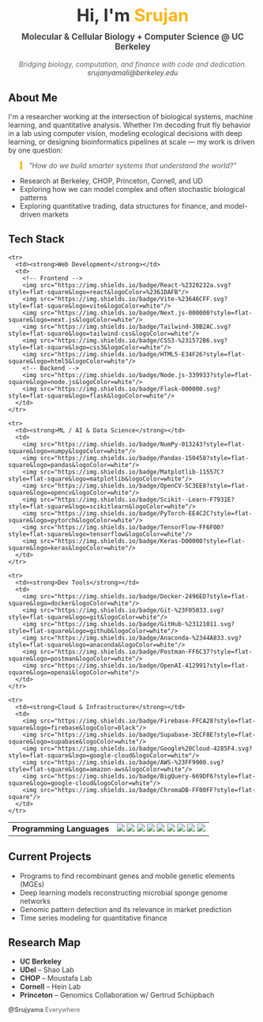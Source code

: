<h1 align="center" style="font-size: 2.5em; color:#333;">Hi, I'm <span style="color:#FDB515;">Srujan</span></h1>

<p align="center" style="font-size: 1.2em; margin-top: -10px; color: #444;">
  <strong>Molecular &amp; Cellular Biology + Computer Science @ UC Berkeley</strong><br/>
</p>

<p align="center" style="font-style: italic; color: #666; font-size: 1em;">
  Bridging biology, computation, and finance with code and dedication. <br/>
  <a href="mailto:srujanyamali@berkeley.edu" style="text-decoration: none; color: #444;">srujanyamali@berkeley.edu</a>
</p>

<h2>About Me</h2>
<p style="font-size: 1em; color: #333;">
  I'm a researcher working at the intersection of biological systems, machine learning, and quantitative analysis.
  Whether I’m decoding fruit fly behavior in a lab using computer vision, modeling ecological decisions with deep learning,
  or designing bioinformatics pipelines at scale — my work is driven by one question:
</p>

<blockquote style="font-style: italic; color: #555; border-left: 4px solid #FDB515; padding-left: 1em;">
  "How do we build smarter systems that understand the world?"
</blockquote>

<ul style="color:#333;">
  <li>Research at Berkeley, CHOP, Princeton, Cornell, and UD</li>
  <li>Exploring how we can model complex and often stochastic biological patterns</li>
  <li>Exploring quantitative trading, data structures for finance, and model-driven markets</li>
</ul>

<h2>Tech Stack </h2>

  <table>
    <tr>
      <td><strong>Programming Languages</strong></td>
      <td>
        <img src="https://img.shields.io/badge/C-%2300599C.svg?style=flat-square&logo=c&logoColor=white"/>
        <img src="https://img.shields.io/badge/C++-%2300599C.svg?style=flat-square&logo=c%2B%2B&logoColor=white"/>
        <img src="https://img.shields.io/badge/C%23-239120?style=flat-square&logo=c-sharp&logoColor=white"/>
        <img src="https://img.shields.io/badge/Java-%23ED8B00.svg?style=flat-square&logo=openjdk&logoColor=white"/>
        <img src="https://img.shields.io/badge/Python-3670A0?style=flat-square&logo=python&logoColor=ffdd54"/>
        <img src="https://img.shields.io/badge/LaTeX-%23008080.svg?style=flat-square&logo=latex&logoColor=white"/>
        <img src="https://img.shields.io/badge/JavaScript-%23323330.svg?style=flat-square&logo=javascript&logoColor=%23F7DF1E"/>
        <img src="https://img.shields.io/badge/TypeScript-3178C6.svg?style=flat-square&logo=typescript&logoColor=white"/>
        <img src="https://img.shields.io/badge/SQL-4479A1.svg?style=flat-square&logo=postgresql&logoColor=white"/>
      </td>
    </tr>
  
    <tr>
      <td><strong>Web Development</strong></td>
      <td>
        <!-- Frontend -->
        <img src="https://img.shields.io/badge/React-%2320232a.svg?style=flat-square&logo=react&logoColor=%2361DAFB"/>
        <img src="https://img.shields.io/badge/Vite-%23646CFF.svg?style=flat-square&logo=vite&logoColor=white"/>
        <img src="https://img.shields.io/badge/Next.js-000000?style=flat-square&logo=next.js&logoColor=white"/>
        <img src="https://img.shields.io/badge/Tailwind-38B2AC.svg?style=flat-square&logo=tailwind-css&logoColor=white"/>
        <img src="https://img.shields.io/badge/CSS3-%231572B6.svg?style=flat-square&logo=css3&logoColor=white"/>
        <img src="https://img.shields.io/badge/HTML5-E34F26?style=flat-square&logo=html5&logoColor=white"/>
        <!-- Backend -->
        <img src="https://img.shields.io/badge/Node.js-339933?style=flat-square&logo=node.js&logoColor=white"/>
        <img src="https://img.shields.io/badge/Flask-000000.svg?style=flat-square&logo=flask&logoColor=white"/>
      </td>
    </tr>
  
    <tr>
      <td><strong>ML / AI & Data Science</strong></td>
      <td>
        <img src="https://img.shields.io/badge/NumPy-013243?style=flat-square&logo=numpy&logoColor=white"/>
        <img src="https://img.shields.io/badge/Pandas-150458?style=flat-square&logo=pandas&logoColor=white"/>
        <img src="https://img.shields.io/badge/Matplotlib-11557C?style=flat-square&logo=matplotlib&logoColor=white"/>
        <img src="https://img.shields.io/badge/OpenCV-5C3EE8?style=flat-square&logo=opencv&logoColor=white"/>
        <img src="https://img.shields.io/badge/Scikit--Learn-F7931E?style=flat-square&logo=scikitlearn&logoColor=white"/>
        <img src="https://img.shields.io/badge/PyTorch-EE4C2C?style=flat-square&logo=pytorch&logoColor=white"/>
        <img src="https://img.shields.io/badge/TensorFlow-FF6F00?style=flat-square&logo=tensorflow&logoColor=white"/>
        <img src="https://img.shields.io/badge/Keras-D00000?style=flat-square&logo=keras&logoColor=white"/>
      </td>
    </tr>
  
    <tr>
      <td><strong>Dev Tools</strong></td>
      <td>
        <img src="https://img.shields.io/badge/Docker-2496ED?style=flat-square&logo=docker&logoColor=white"/>
        <img src="https://img.shields.io/badge/Git-%23F05033.svg?style=flat-square&logo=git&logoColor=white"/>
        <img src="https://img.shields.io/badge/GitHub-%23121011.svg?style=flat-square&logo=github&logoColor=white"/>
        <img src="https://img.shields.io/badge/Anaconda-%2344A833.svg?style=flat-square&logo=anaconda&logoColor=white"/>
        <img src="https://img.shields.io/badge/Postman-FF6C37?style=flat-square&logo=postman&logoColor=white"/>
        <img src="https://img.shields.io/badge/OpenAI-412991?style=flat-square&logo=openai&logoColor=white"/>
      </td>
    </tr>
  
    <tr>
      <td><strong>Cloud & Infrastructure</strong></td>
      <td>
        <img src="https://img.shields.io/badge/Firebase-FFCA28?style=flat-square&logo=firebase&logoColor=black"/>
        <img src="https://img.shields.io/badge/Supabase-3ECF8E?style=flat-square&logo=supabase&logoColor=white"/>
        <img src="https://img.shields.io/badge/Google%20Cloud-4285F4.svg?style=flat-square&logo=google-cloud&logoColor=white"/>
        <img src="https://img.shields.io/badge/AWS-%23FF9900.svg?style=flat-square&logo=amazon-aws&logoColor=white"/>
        <img src="https://img.shields.io/badge/BigQuery-669DF6?style=flat-square&logo=google-cloud&logoColor=white"/>
        <img src="https://img.shields.io/badge/ChromaDB-FF00FF?style=flat-square"/>
      </td>
    </tr>
  </table>


<h2>Current Projects</h2>
<ul style="color:#333;">
  <li>Programs to find recombinant genes and mobile genetic elements (MGEs)</li>
  <li>Deep learning models reconstructing microbial sponge genome networks</li>
  <li>Genomic pattern detection and its relevance in market prediction</li>
  <li>Time series modeling for quantitative finance</li>
</ul>

<h2>Research Map</h2>
<ul style="color:#333;">
  <li><strong>UC Berkeley</strong></li>
  <li><strong>UDel</strong> – Shao Lab</li>
  <li><strong>CHOP</strong> – Moustafa Lab</li>
  <li><strong>Cornell</strong> – Hein Lab</li>
  <li><strong>Princeton</strong> – Genomics Collaboration w/ Gertrud Schüpbach</li>
</ul>

<p style="font-size: 0.9em; color: #666;">
  <strong>@Srujyama</strong> Everywhere
</p>
